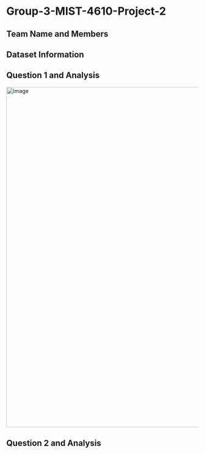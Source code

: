 # Group-3-MIST-4610-Project-2

## Team Name and Members

## Dataset Information

## Question 1 and Analysis
<img width="890" alt="image" src="https://github.com/user-attachments/assets/bac037ac-2d42-4662-a3fb-fbb07c23c802">

## Question 2 and Analysis


